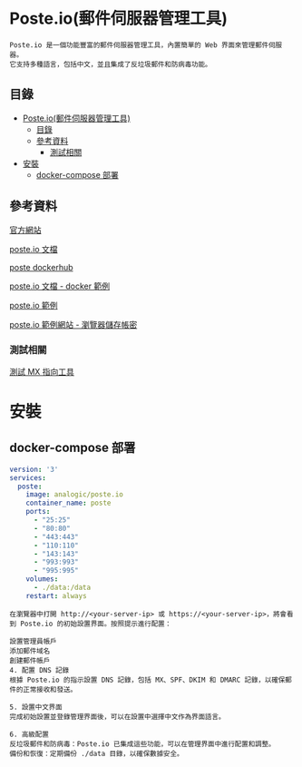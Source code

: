 # Poste.io(郵件伺服器管理工具)

```
Poste.io 是一個功能豐富的郵件伺服器管理工具，內置簡單的 Web 界面來管理郵件伺服器。
它支持多種語言，包括中文，並且集成了反垃圾郵件和防病毒功能。
```

## 目錄

- [Poste.io(郵件伺服器管理工具)](#posteio郵件伺服器管理工具)
  - [目錄](#目錄)
  - [參考資料](#參考資料)
    - [測試相關](#測試相關)
- [安裝](#安裝)
  - [docker-compose 部署](#docker-compose-部署)

## 參考資料

[官方網站](https://poste.io/)

[poste.io 文檔](https://poste.io/doc/)

[poste dockerhub](https://hub.docker.com/r/analogic/poste.io/)

[poste.io 文檔 - docker 範例](https://poste.io/open)

[poste.io 範例](https://poste.io/demo)

[poste.io 範例網站 - 瀏覽器儲存帳密](https://demo.poste.io/admin/login#admin@poste.io;admin)

### 測試相關

[測試 MX 指向工具](https://mxtoolbox.com/SuperTool.aspx)

# 安裝

## docker-compose 部署

```yml
version: '3'
services:
  poste:
    image: analogic/poste.io
    container_name: poste
    ports:
      - "25:25"
      - "80:80"
      - "443:443"
      - "110:110"
      - "143:143"
      - "993:993"
      - "995:995"
    volumes:
      - ./data:/data
    restart: always
```

```
在瀏覽器中打開 http://<your-server-ip> 或 https://<your-server-ip>，將會看到 Poste.io 的初始設置界面。按照提示進行配置：

設置管理員帳戶
添加郵件域名
創建郵件帳戶
4. 配置 DNS 記錄
根據 Poste.io 的指示設置 DNS 記錄，包括 MX、SPF、DKIM 和 DMARC 記錄，以確保郵件的正常接收和發送。

5. 設置中文界面
完成初始設置並登錄管理界面後，可以在設置中選擇中文作為界面語言。

6. 高級配置
反垃圾郵件和防病毒：Poste.io 已集成這些功能，可以在管理界面中進行配置和調整。
備份和恢復：定期備份 ./data 目錄，以確保數據安全。
```
